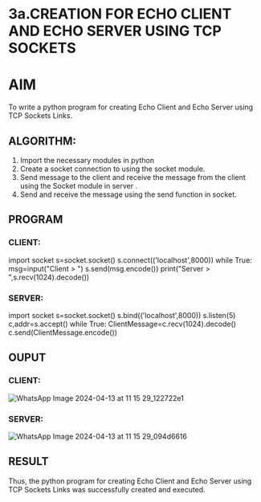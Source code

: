 # 3a.CREATION FOR ECHO CLIENT AND ECHO SERVER USING TCP SOCKETS
# AIM
To write a python program for creating Echo Client and Echo Server using TCP
Sockets Links.
## ALGORITHM:
1. Import the necessary modules in python
2. Create a socket connection to using the socket module.
3. Send message to the client and receive the message from the client using the Socket module in
 server .
4. Send and receive the message using the send function in socket.
## PROGRAM
### CLIENT:
import socket 
s=socket.socket() 
s.connect(('localhost',8000)) 
while True: 
    msg=input("Client > ") 
    s.send(msg.encode()) 
    print("Server > ",s.recv(1024).decode())
### SERVER:
import socket 
s=socket.socket() 
s.bind(('localhost',8000)) 
s.listen(5) 
c,addr=s.accept() 
while True: 
    ClientMessage=c.recv(1024).decode() 
    c.send(ClientMessage.encode())
## OUPUT
### CLIENT:
![WhatsApp Image 2024-04-13 at 11 15 29_122722e1](https://github.com/sanjayy2431/3a.Sockets_Creation_for_Echo_Client_and_Echo_Server/assets/149365143/8df6dc0a-45e4-437b-a7ff-eee6fb9fa17c)
### SERVER:
![WhatsApp Image 2024-04-13 at 11 15 29_094d6616](https://github.com/sanjayy2431/3a.Sockets_Creation_for_Echo_Client_and_Echo_Server/assets/149365143/d4dab6b4-2df9-493b-a7be-4bac75f17e39)


## RESULT
Thus, the python program for creating Echo Client and Echo Server using TCP Sockets Links 
was successfully created and executed.
